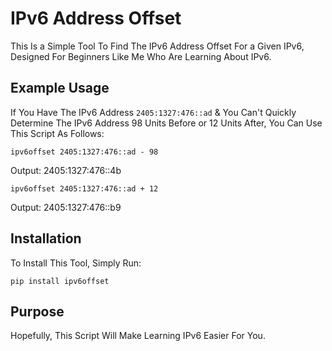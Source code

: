 # IPv6 Address Offset
This Is a Simple Tool To Find The IPv6 Address Offset For a Given IPv6, Designed For Beginners Like Me Who Are Learning About IPv6.

## Example Usage
If You Have The IPv6 Address `2405:1327:476::ad` & You Can't Quickly Determine The IPv6 Address 98 Units Before or 12 Units After, You Can Use This Script As Follows:

```ipv6offset 2405:1327:476::ad - 98```

Output: 2405:1327:476::4b

```ipv6offset 2405:1327:476::ad + 12```

Output: 2405:1327:476::b9

## Installation
To Install This Tool, Simply Run:

```
pip install ipv6offset
```

## Purpose
Hopefully, This Script Will Make Learning IPv6 Easier For You.